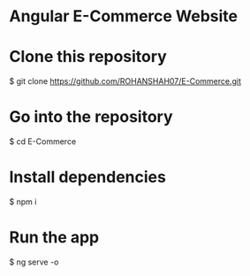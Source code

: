 # Angular  E-Commerce Website


# Clone this repository
$ git clone https://github.com/ROHANSHAH07/E-Commerce.git

# Go into the repository
$ cd E-Commerce

# Install dependencies
$ npm i


# Run the app
$ ng serve -o
